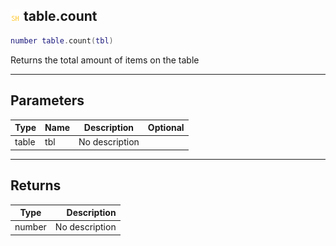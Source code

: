 ## ![shared](.gitbook/assets/shared.png) table.count



```lua
number table.count(tbl)
```

Returns the total amount of items on the table

------
## Parameters

| Type   | Name | Description | Optional |
| ------ | ---- | ----------- | -------: |
| table | tbl | No description |  |

------
## Returns

| Type   | Description |
| ------ | ----------: |
| number | No description |

